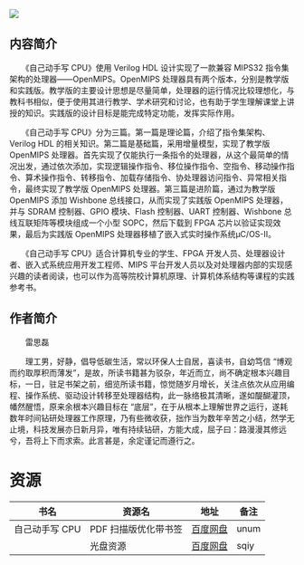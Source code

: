 ![](http://img3m8.ddimg.cn/46/23/23549968-1_u_3.jpg)

## 内容简介

　　《自己动手写 CPU》使用 Verilog HDL 设计实现了一款兼容 MIPS32 指令集架构的处理器——OpenMIPS。OpenMIPS 处理器具有两个版本，分别是教学版和实践版。教学版的主要设计思想是尽量简单，处理器的运行情况比较理想化，与教科书相似，便于使用其进行教学、学术研究和讨论，也有助于学生理解课堂上讲授的知识。实践版的设计目标是能完成特定功能，发挥实际作用。

　　《自己动手写 CPU》分为三篇。第一篇是理论篇，介绍了指令集架构、Verilog HDL 的相关知识。第二篇是基础篇，采用增量模型，实现了教学版 OpenMIPS 处理器。首先实现了仅能执行一条指令的处理器，从这个最简单的情况出发，通过依次添加，实现逻辑操作指令、移位操作指令、空指令、移动操作指令、算术操作指令、转移指令、加载存储指令、协处理器访问指令、异常相关指令，最终实现了教学版 OpenMIPS 处理器。第三篇是进阶篇，通过为教学版 OpenMIPS 添加 Wishbone 总线接口，从而实现了实践版 OpenMIPS 处理器，并与 SDRAM 控制器、GPIO 模块、Flash 控制器、UART 控制器、Wishbone 总线互联矩阵等模块组成一个小型 SOPC，然后下载到 FPGA 芯片以验证实现效果，最后为实践版 OpenMIPS 处理器移植了嵌入式实时操作系统μC/OS-II。

　　《自己动手写 CPU》适合计算机专业的学生、FPGA 开发人员、处理器设计者、嵌入式系统应用开发工程师、MIPS 平台开发人员以及对处理器内部的实现感兴趣的读者阅读，也可以作为高等院校计算机原理、计算机体系结构等课程的实践参考书。

## 作者简介

　　雷思磊

　　理工男，好静，倡导低碳生活，常以环保人士自居，喜读书，自幼笃信 “博观而约取厚积而薄发”，是故，所读书籍甚为驳杂，年近而立，尚不确定根本兴趣目标，一日，驻足书架之前，细览所读书籍，惊觉随岁月增长，关注点依次从应用编程、操作系统、驱动设计转移至处理器结构，此一脉络极其清晰，遂如醍醐灌顶，幡然醒悟，原来余根本兴趣目标在 “底层”，在于从根本上理解世界之运行，遂耗数年时间钻研处理器工作原理，乃有些微收获，拙作当为数年辛苦之小结，然学无止境，科技发展亦日新月异，唯有持续钻研，方能大成，屈子曰：路漫漫其修远兮，吾将上下而求索。此言甚是，余定谨记而遵行之。

# 资源

|书名|资源名|地址|备注|
|---|---|---|---|
|自己动手写 CPU|PDF 扫描版优化带书签|[百度网盘](https://pan.baidu.com/s/185BKDm5nqq8FusIE80Hn_g)|unum|
||光盘资源|[百度网盘](https://pan.baidu.com/s/1-VDheC--b5cC04ol1Zw4EQ)|sqiy|
